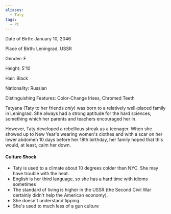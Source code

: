 ```yaml
---
aliases:
  - Taty
tags:
  - PC
---
```

Date of Birth: January 10, 2046

Place of Birth: Leningrad, USSR

Gender: F

Height: 5'10

Hair: Black

Nationality: Russian

Distinguishing Features: Color-Change Irises, Chromed Teeth

Tatyana (Taty to her friends *only*) was born to a relatively well-placed family in Leningrad. She always had a strong aptitude for the hard sciences, something which her parents and teachers encouraged her in.

However, Taty developed a rebellious streak as a teenager. When she showed up to New Year's wearing women's clothes and with a scar on her lower abdomen 10 days before her 18th birthday, her family hoped that this would, at least, calm her down.

#### Culture Shock
- Taty is used to a climate about 10 degrees colder than NYC. She may have trouble with the heat.
- English is her third language, so she has a hard time with idioms sometimes
- The standard of living is higher in the USSR (the Second Civil War certainly didn't help the American economy).
- She doesn't understand tipping
- She's used to much less of a gun culture